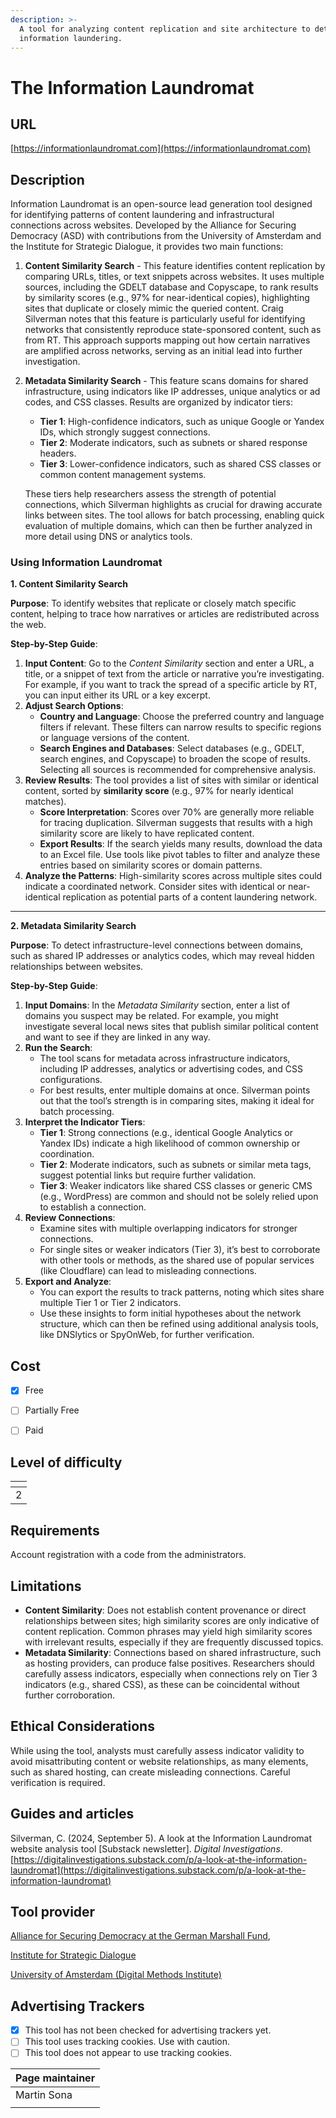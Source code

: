 ```yaml
---
description: >-
  A tool for analyzing content replication and site architecture to detect
  information laundering.
---
```


# The Information Laundromat

## URL

[https://informationlaundromat.com](https://informationlaundromat.com)

## Description

Information Laundromat is an open-source lead generation tool designed for identifying patterns of content laundering and infrastructural connections across websites. Developed by the Alliance for Securing Democracy (ASD) with contributions from the University of Amsterdam and the Institute for Strategic Dialogue, it provides two main functions:

1. **Content Similarity Search** - This feature identifies content replication by comparing URLs, titles, or text snippets across websites. It uses multiple sources, including the GDELT database and Copyscape, to rank results by similarity scores (e.g., 97% for near-identical copies), highlighting sites that duplicate or closely mimic the queried content. Craig Silverman notes that this feature is particularly useful for identifying networks that consistently reproduce state-sponsored content, such as from RT. This approach supports mapping out how certain narratives are amplified across networks, serving as an initial lead into further investigation.
2.  **Metadata Similarity Search** - This feature scans domains for shared infrastructure, using indicators like IP addresses, unique analytics or ad codes, and CSS classes. Results are organized by indicator tiers:

    * **Tier 1**: High-confidence indicators, such as unique Google or Yandex IDs, which strongly suggest connections.
    * **Tier 2**: Moderate indicators, such as subnets or shared response headers.
    * **Tier 3**: Lower-confidence indicators, such as shared CSS classes or common content management systems.

    These tiers help researchers assess the strength of potential connections, which Silverman highlights as crucial for drawing accurate links between sites. The tool allows for batch processing, enabling quick evaluation of multiple domains, which can then be further analyzed in more detail using DNS or analytics tools.

### Using Information Laundromat

**1. Content Similarity Search**

**Purpose**: To identify websites that replicate or closely match specific content, helping to trace how narratives or articles are redistributed across the web.

**Step-by-Step Guide**:

1. **Input Content**: Go to the _Content Similarity_ section and enter a URL, a title, or a snippet of text from the article or narrative you’re investigating. For example, if you want to track the spread of a specific article by RT, you can input either its URL or a key excerpt.
2. **Adjust Search Options**:
   * **Country and Language**: Choose the preferred country and language filters if relevant. These filters can narrow results to specific regions or language versions of the content.
   * **Search Engines and Databases**: Select databases (e.g., GDELT, search engines, and Copyscape) to broaden the scope of results. Selecting all sources is recommended for comprehensive analysis.
3. **Review Results**: The tool provides a list of sites with similar or identical content, sorted by **similarity score** (e.g., 97% for nearly identical matches).
   * **Score Interpretation**: Scores over 70% are generally more reliable for tracing duplication. Silverman suggests that results with a high similarity score are likely to have replicated content.
   * **Export Results**: If the search yields many results, download the data to an Excel file. Use tools like pivot tables to filter and analyze these entries based on similarity scores or domain patterns.
4. **Analyze the Patterns**: High-similarity scores across multiple sites could indicate a coordinated network. Consider sites with identical or near-identical replication as potential parts of a content laundering network.

***

**2. Metadata Similarity Search**

**Purpose**: To detect infrastructure-level connections between domains, such as shared IP addresses or analytics codes, which may reveal hidden relationships between websites.

**Step-by-Step Guide**:

1. **Input Domains**: In the _Metadata Similarity_ section, enter a list of domains you suspect may be related. For example, you might investigate several local news sites that publish similar political content and want to see if they are linked in any way.
2. **Run the Search**:
   * The tool scans for metadata across infrastructure indicators, including IP addresses, analytics or advertising codes, and CSS configurations.
   * For best results, enter multiple domains at once. Silverman points out that the tool’s strength is in comparing sites, making it ideal for batch processing.
3. **Interpret the Indicator Tiers**:
   * **Tier 1**: Strong connections (e.g., identical Google Analytics or Yandex IDs) indicate a high likelihood of common ownership or coordination.
   * **Tier 2**: Moderate indicators, such as subnets or similar meta tags, suggest potential links but require further validation.
   * **Tier 3**: Weaker indicators like shared CSS classes or generic CMS (e.g., WordPress) are common and should not be solely relied upon to establish a connection.
4. **Review Connections**:
   * Examine sites with multiple overlapping indicators for stronger connections.
   * For single sites or weaker indicators (Tier 3), it’s best to corroborate with other tools or methods, as the shared use of popular services (like Cloudflare) can lead to misleading connections.
5. **Export and Analyze**:
   * You can export the results to track patterns, noting which sites share multiple Tier 1 or Tier 2 indicators.
   * Use these insights to form initial hypotheses about the network structure, which can then be refined using additional analysis tools, like DNSlytics or SpyOnWeb, for further verification.

## Cost

* [x] Free
* [ ] Partially Free
* [ ] Paid



## Level of difficulty

<table><thead><tr><th data-type="rating" data-max="5"></th></tr></thead><tbody><tr><td>2</td></tr></tbody></table>

## Requirements

Account registration with a code from the administrators.

## Limitations

* **Content Similarity**: Does not establish content provenance or direct relationships between sites; high similarity scores are only indicative of content replication. Common phrases may yield high similarity scores with irrelevant results, especially if they are frequently discussed topics.
* **Metadata Similarity**: Connections based on shared infrastructure, such as hosting providers, can produce false positives. Researchers should carefully assess indicators, especially when connections rely on Tier 3 indicators (e.g., shared CSS), as these can be coincidental without further corroboration.

## Ethical Considerations

While using the tool, analysts must carefully assess indicator validity to avoid misattributing content or website relationships, as many elements, such as shared hosting, can create misleading connections. Careful verification is required.

## Guides and articles

Silverman, C. (2024, September 5). A look at the Information Laundromat website analysis tool \[Substack newsletter]. _Digital Investigations_. [https://digitalinvestigations.substack.com/p/a-look-at-the-information-laundromat](https://digitalinvestigations.substack.com/p/a-look-at-the-information-laundromat)

## Tool provider

[Alliance for Securing Democracy at the German Marshall Fund](https://securingdemocracy.gmfus.org/),&#x20;

[Institute for Strategic Dialogue](https://www.isdglobal.org/)

[University of Amsterdam (Digital Methods Institute)](https://aihr.uva.nl/humanities-labs/digital-methods-initiative/digital-methods-initiative.html)

## Advertising Trackers

* [x] This tool has not been checked for advertising trackers yet.
* [ ] This tool uses tracking cookies. Use with caution.
* [ ] This tool does not appear to use tracking cookies.

| Page maintainer |
| --------------- |
| Martin Sona     |
|                 |
